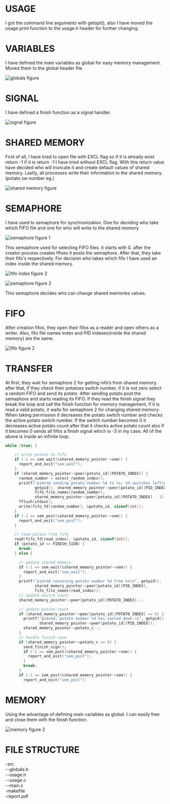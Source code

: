 USAGE
=====

I got the command line arguments with getopt(), also I have moved the
usage print function to the usage.h header for further changing.

VARIABLES
=========

I have defined the main variables as global for easy memory management.
Moved them to the global header file.

![globals figure](latex/globals.png "fig:") 

SIGNAL
======

I have defined a finish function as a signal handler.

![signal figure](latex/signal.png "fig:") 

SHARED MEMORY
=============

First of all, I have tried to open file with EXCL flag so if it is
already exist return -1 if it is return -1 I have tried without EXCL
flag. With this return value have decided who will truncate it and
create default values of shared memory. Lastly, all processes write their
information to the shared memory. (potato sw number eg.)

![shared memory figure](latex/shared.png "fig:") 

SEMAPHORE
=========

I have used to semaphore for synchronization. One for deciding who take
which FIFO file and one for who will write to the shared memory

![semaphore figure 1](latex/sem1.png "fig:") 

This semaphore used for selecting FIFO files. it starts with 0. after
the creator process creates fifoes it posts the semaphore. After that, they take
their fifo's respectively. For decision who takes which fifo I have used an
index inside the shared memory.

![fifo index figure 2](latex/shrm-fifo-index.png "fig:")

![semaphore figure 2](latex/sem2.png "fig:") 

This semaphore decides who can change shared memories values.

FIFO
====

After creation fifos, they open their fifos as a reader and open others as
a writer. Also, fifo file names index and PID indexes(inside the shared
memory) are the same.

![fifo figure 2](latex/fifo-open.png "fig:") 

TRANSFER
========

At first, they wait for semaphore 2 for getting info’s from shared
memory. after that, if they check their potatoes switch number. if it is
not zero select a random FIFO and send its potato. After sending potato
post the semaphore and starts reading its FIFO. If they read the finish
signal they break the loop and call the finish function for memory
management, if it is read a valid potato, it waits for semaphore 2 for
changing shared memory. When taking permission it decreases the potato
switch number and checks the active potato switch number. If the switch number becomes 0 it decreases active potato count after that it checks active potato count also if it becomes 0 sends all fifos a finish signal which
is -3 in my case. All of the above is inside an infinite loop.

```c
while (true) {

    // write potato to fifo
    if (-1 == sem_wait(&shared_memory_pointer->sem)) {
      report_and_exit("sem_wait");
    }
    if (shared_memory_pointer->peer[potato_id][POTATO_INDEX]) {
      random_number = select_random_index();
      printf("pid=%d sending potato number %d to %s; %d switches left\n",
             getpid(), shared_memory_pointer->peer[potato_id][PID_INDEX],
             fifo_file_names[random_number],
             shared_memory_pointer->peer[potato_id][POTATO_INDEX] - 1);
      fflush(stdout);
      write(fifo_fd[random_number], &potato_id, sizeof(int));
    }
    if (-1 == sem_post(&shared_memory_pointer->sem)) {
      report_and_exit("sem_post");
    }

    // read potato from fifo
    read(fifo_fd[read_index], &potato_id, sizeof(int));
    if (potato_id == FINISH_SIGN) {
      break;
    } else {

      // update shared memory
      if (-1 == sem_wait(&shared_memory_pointer->sem)) {
        report_and_exit("sem_wait");
      }
      printf("pid=%d receiving potato number %d from %s\n", getpid(),
             shared_memory_pointer->peer[potato_id][PID_INDEX],
             fifo_file_names[read_index]);
      // update switch count
      shared_memory_pointer->peer[potato_id][POTATO_INDEX]--;

      // update potato count
      if (shared_memory_pointer->peer[potato_id][POTATO_INDEX] == 0) {
        printf("pid=%d; potato number %d has cooled down.\n", getpid(),
               shared_memory_pointer->peer[potato_id][PID_INDEX]);
        shared_memory_pointer->potato_c--;
      }
      // handle finish case
      if (shared_memory_pointer->potato_c == 0) {
        send_finish_sign();
        if (-1 == sem_post(&shared_memory_pointer->sem)) {
          report_and_exit("sem_post");
        }
        break;
      }
      if (-1 == sem_post(&shared_memory_pointer->sem)) {
        report_and_exit("sem_post");
```

MEMORY
======

Using the advantage of defining main variables as global. I can easily
free and close them with the finish function.

![memory figure 2](latex/memory.png "fig:")

FILE STRUCTURE
==============

-src <br>
--globals.h<br>
--usage.h<br>
--usage.c<br>
--main.c <br>
-makefile<br>
-report.pdf<br>
